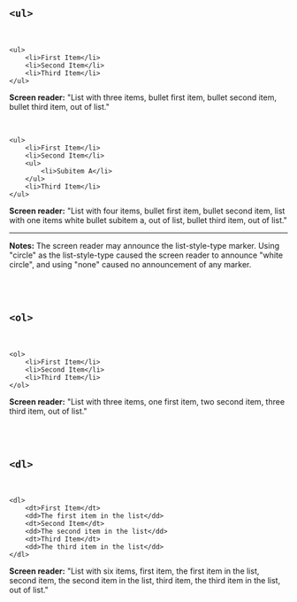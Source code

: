## `<ul>`

<br>

    <ul>
        <li>First Item</li>
        <li>Second Item</li>
        <li>Third Item</li>
    </ul>
    
**Screen reader:** "List with three items, bullet first item, bullet second item, bullet third item, out of list."

<br>

    <ul>
        <li>First Item</li>
        <li>Second Item</li>
        <ul>
            <li>Subitem A</li>
        </ul>
        <li>Third Item</li>
    </ul>
    
**Screen reader:** "List with four items, bullet first item, bullet second item, list with one items white bullet subitem a, out of list, bullet third item, out of list."

<hr>

**Notes:** The screen reader may announce the list-style-type marker. Using "circle" as the list-style-type caused the screen reader to announce "white circle", and using "none" caused no announcement of any marker.

<br><br>

## `<ol>`

<br>

    <ol>
        <li>First Item</li>
        <li>Second Item</li>
        <li>Third Item</li>
    </ol>
    
**Screen reader:** "List with three items, one first item, two second item, three third item, out of list."

<br><br>

## `<dl>`

<br>

    <dl>
        <dt>First Item</dt>
        <dd>The first item in the list</dd>
        <dt>Second Item</dt>
        <dd>The second item in the list</dd>
        <dt>Third Item</dt>
        <dd>The third item in the list</dd>
    </dl>
    
**Screen reader:** "List with six items, first item, the first item in the list, second item, the second item in the list, third item, the third item in the list, out of list."
